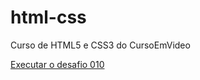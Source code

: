 # html-css
 Curso de HTML5 e CSS3 do CursoEmVideo

<a href="https://maycolndas.github.io/html-css/desafios/d010/android.html" target="_blanl">Executar o desafio 010 </a>
